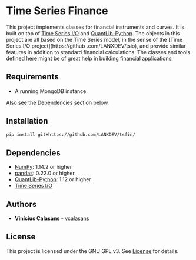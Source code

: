 # Time Series Finance

This project implements classes for financial instruments and curves. It is built on top of
[Time Series I/O](https://github.com/LANXDEV/tsio) and [QuantLib-Python](https://www.quantlib.org/). The objects in this
project are all based on the Time Series model, in the sense of the [Time Series I/O project](https://github
.com/LANXDEV/tsio), and provide similar features in addition to standard financial calculations.
The classes and tools defined here might be of great help in building financial applications.

## Requirements
- A running MongoDB instance

Also see the Dependencies section below.

## Installation

```sh
pip install git+https://github.com/LANXDEV/tsfin/
```

## Dependencies
- [NumPy](https://www.numpy.org): 1.14.2 or higher
- [pandas](https://pandas.pydata.org/): 0.22.0 or higher
- [QuantLib-Python](https://www.quantlib.org/install/windows-python.shtml): 1.12 or higher
- [Time Series I/O](https://github.com/LANXDEV/tsio)


## Authors

* **Vinícius Calasans** - [vcalasans](https://github.com/vcalasans)


## License

This project is licensed under the GNU GPL v3. See [License](LICENSE) for details.
